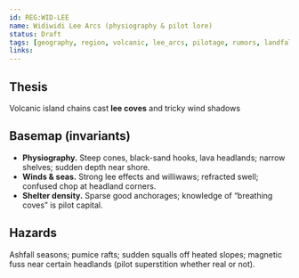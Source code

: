 ```yaml
---
id: REG:WID-LEE
name: Widiwidi Lee Arcs (physiography & pilot lore)
status: Draft
tags: [geography, region, volcanic, lee_arcs, pilotage, rumors, landfalls]
links:
---
```


## Thesis
Volcanic island chains cast **lee coves** and tricky wind shadows

## Basemap (invariants)
- **Physiography.** Steep cones, black-sand hooks, lava headlands; narrow shelves; sudden depth near shore.
- **Winds & seas.** Strong lee effects and williwaws; refracted swell; confused chop at headland corners.
- **Shelter density.** Sparse good anchorages; knowledge of “breathing coves” is pilot capital.

## Hazards
Ashfall seasons; pumice rafts; sudden squalls off heated slopes; magnetic fuss near certain headlands (pilot superstition whether real or not).
